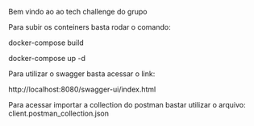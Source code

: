 Bem vindo ao ao tech challenge do grupo 

Para subir os conteiners basta rodar o comando:

docker-compose build

docker-compose up -d

Para utilizar o swagger basta acessar o link:

http://localhost:8080/swagger-ui/index.html

Para acessar importar a collection do postman bastar utilizar o arquivo:
client.postman_collection.json
